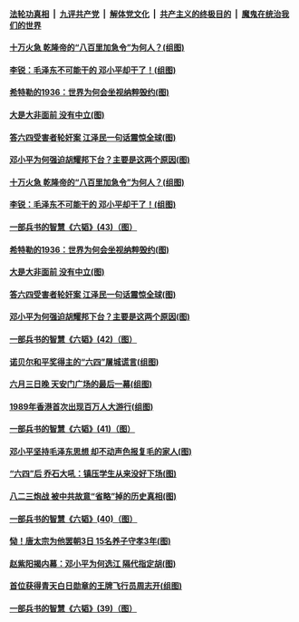 

####  [法轮功真相](../../../../basic/blob/master/README.md?t=06060101) &nbsp;|&nbsp; [九评共产党](../../../../9ping.md/blob/master/README.md?t=06060101) &nbsp;|&nbsp; [解体党文化](../../../../jtdwh.md/blob/master/README.md?t=06060101)  &nbsp;|&nbsp; [共产主义的终极目的](../../../../gczydzjmd.md/blob/master/README.md?t=06060101) &nbsp;|&nbsp; [魔鬼在统治我们的世界](../../../../mgztzwmdsj.md/blob/master/README.md?t=06060101) 

#### [十万火急 乾隆帝的“八百里加急令”为何人？(组图)](../pages/p6/934206.md?t=06060101) 

#### [李锐：毛泽东不可能干的 邓小平却干了！(组图)](../pages/p6/934981.md?t=06060101) 

#### [希特勒的1936：世界为何会坐视纳粹毁约(图)](../pages/p6/935217.md?t=06060101) 

#### [大是大非面前 没有中立(图)](../pages/p6/934485.md?t=06060101) 

#### [答六四受害者轮奸案 江泽民一句话震惊全球(图)](../pages/p6/910379.md?t=06060101) 

#### [邓小平为何强迫胡耀邦下台？主要是这两个原因(图)](../pages/p6/935035.md?t=06060101) 

#### [十万火急 乾隆帝的“八百里加急令”为何人？(组图)](../pages/p6/934206.md?t=06060101) 

#### [李锐：毛泽东不可能干的 邓小平却干了！(组图)](../pages/p6/934981.md?t=06060101) 

#### [一部兵书的智慧《六韬》(43)（图）](../pages/p6/931114.md?t=06060101) 

#### [希特勒的1936：世界为何会坐视纳粹毁约(图)](../pages/p6/935217.md?t=06060101) 

#### [大是大非面前 没有中立(图)](../pages/p6/934485.md?t=06060101) 

#### [答六四受害者轮奸案 江泽民一句话震惊全球(图)](../pages/p6/910379.md?t=06060101) 

#### [邓小平为何强迫胡耀邦下台？主要是这两个原因(图)](../pages/p6/935035.md?t=06060101) 

#### [一部兵书的智慧《六韬》(42)（图）](../pages/p6/931113.md?t=06060101) 

#### [诺贝尔和平奖得主的“六四”屠城谎言(组图)](../pages/p6/934150.md?t=06060101) 

#### [六月三日晚 天安门广场的最后一幕(组图)](../pages/p6/934536.md?t=06060101) 

#### [1989年香港首次出现百万人大游行(组图)](../pages/p6/935120.md?t=06060101) 

#### [一部兵书的智慧《六韬》(41)（图）](../pages/p6/931111.md?t=06060101) 

#### [邓小平坚持毛泽东思想 却不动声色报复毛的家人(图)](../pages/p6/934249.md?t=06060101) 

#### [“六四”后 乔石大吼：镇压学生从来没好下场(图)](../pages/p6/918521.md?t=06060101) 

#### [八二三炮战 被中共故意“省略”掉的历史真相(图)](../pages/p6/935105.md?t=06060101) 

#### [一部兵书的智慧《六韬》(40)（图）](../pages/p6/931110.md?t=06060101) 

#### [恸！唐太宗为他罢朝3日 15名养子守孝3年(图)](../pages/p6/934211.md?t=06060101) 

#### [赵紫阳揭内幕：邓小平为何选江 隔代指定胡(图)](../pages/p6/934248.md?t=06060101) 

#### [首位获得青天白日勋章的王牌飞行员周志开(组图)](../pages/p6/934535.md?t=06060101) 

#### [一部兵书的智慧《六韬》(39)（图）](../pages/p6/931109.md?t=06060101) 

